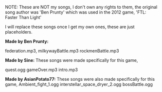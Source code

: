 NOTE: These are NOT my songs, I don't own any rights to them, the original
song author was 'Ben Prunty' which was used in the 2012 game, 'FTL: Faster Than
Light'

I will replace these songs once I get my own ones, these are just placeholders.


**Made by Ben Prunty:**

federation.mp3,
milkywayBattle.mp3
rockmenBattle.mp3

**Made by Sine:**
These songs were made specifically for this game,

quest.ogg
gameOver.mp3
intro.mp3

**Made by AsianPotato77:**
These songs were also made specifically for this game,
Ambient_fight_1.ogg
interstellar_space_dryer_2.ogg
bossBattle.ogg

